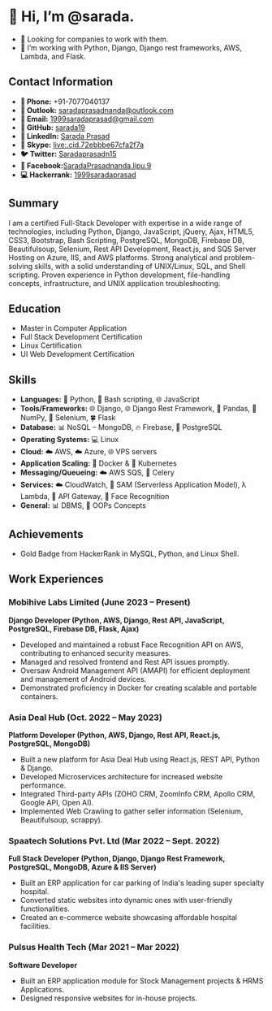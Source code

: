# 👋 Hi, I’m @sarada.
- 👀 Looking for companies to work with them.
- 🌱 I’m working with Python, Django, Django rest frameworks, AWS, Lambda, and Flask.

## Contact Information
- **📱 Phone:** +91-7077040137
- **📧 Outlook:** saradaprasadnanda@outlook.com
- **📧 Email:** 1999saradaprasad@gmail.com
- **🐙 GitHub:** [sarada19](https://github.com/sarada19)
- **🔗 LinkedIn:** [Sarada Prasad](https://www.linkedin.com/in/sarada-prasad/)
- **💬 Skype:** [live:.cid.72ebbbe67cfa2f7a](https://join.skype.com/invite/xrQ5aQfca3Ch)
- **🐦 Twitter:** [Saradaprasadn15](https://twitter.com/Saradaprasadn15)
- **📘 Facebook:**[SaradaPrasadnanda.lipu.9](https://www.facebook.com/SaradaPrasadnanda.lipu.9/)
- **💻 Hackerrank:** [1999saradaprasad](https://www.hackerrank.com/1999saradaprasad)

## Summary
I am a certified Full-Stack Developer with expertise in a wide range of technologies, including Python, Django, JavaScript, jQuery, Ajax, HTML5, CSS3, Bootstrap, Bash Scripting, PostgreSQL, MongoDB, Firebase DB, Beautifulsoup, Selenium, Rest API Development, React.js, and SQS Server Hosting on Azure, IIS, and AWS platforms. Strong analytical and problem-solving skills, with a solid understanding of UNIX/Linux, SQL, and Shell scripting. Proven experience in Python development, file-handling concepts, infrastructure, and UNIX application troubleshooting.

## Education
- Master in Computer Application
- Full Stack Development Certification
- Linux Certification
- UI Web Development Certification

## Skills
- **Languages:** 🐍 Python, 🐚 Bash scripting, 🌐 JavaScript
- **Tools/Frameworks:** 🌐 Django, 🌐 Django Rest Framework, 🐼 Pandas, 🔢 NumPy, 🤖 Selenium, 🍀 Flask
- **Database:** 📊 NoSQL – MongoDB, 🔥 Firebase, 🐘 PostgreSQL
- **Operating Systems:** 💻 Linux
- **Cloud:** ☁️ AWS, ☁️ Azure, 🌐 VPS servers
- **Application Scaling:** 🐳 Docker & 🚢 Kubernetes
- **Messaging/Queueing:** ☁️ AWS SQS, 🌿 Celery
- **Services:** ☁️ CloudWatch, 🧩 SAM (Serverless Application Model), λ Lambda, 🚪 API Gateway, 👤 Face Recognition
- **General:** 📊 DBMS, 🧊 OOPs Concepts

## Achievements
- Gold Badge from HackerRank in MySQL, Python, and Linux Shell.

## Work Experiences

### Mobihive Labs Limited (June 2023 – Present)
**Django Developer (Python, AWS, Django, Rest API, JavaScript, PostgreSQL, Firebase DB, Flask, Ajax)**
- Developed and maintained a robust Face Recognition API on AWS, contributing to enhanced security measures.
- Managed and resolved frontend and Rest API issues promptly.
- Oversaw Android Management API (AMAPI) for efficient deployment and management of Android devices.
- Demonstrated proficiency in Docker for creating scalable and portable containers.

### Asia Deal Hub (Oct. 2022 – May 2023)
**Platform Developer (Python, AWS, Django, Rest API, React.js, PostgreSQL, MongoDB)**
- Built a new platform for Asia Deal Hub using React.js, REST API, Python & Django.
- Developed Microservices architecture for increased website performance.
- Integrated Third-party APIs (ZOHO CRM, ZoomInfo CRM, Apollo CRM, Google API, Open AI).
- Implemented Web Crawling to gather seller information (Selenium, Beautifulsoup, scrappy).

### Spaatech Solutions Pvt. Ltd (Mar 2022 – Sept. 2022)
**Full Stack Developer (Python, Django, Django Rest Framework, PostgreSQL, MongoDB, Azure & IIS Server)**
- Built an ERP application for car parking of India's leading super specialty hospital.
- Converted static websites into dynamic ones with user-friendly functionalities.
- Created an e-commerce website showcasing affordable hospital facilities.

### Pulsus Health Tech (Mar 2021 – Mar 2022)
**Software Developer**
- Built an ERP application module for Stock Management projects & HRMS Applications.
- Designed responsive websites for in-house projects.
